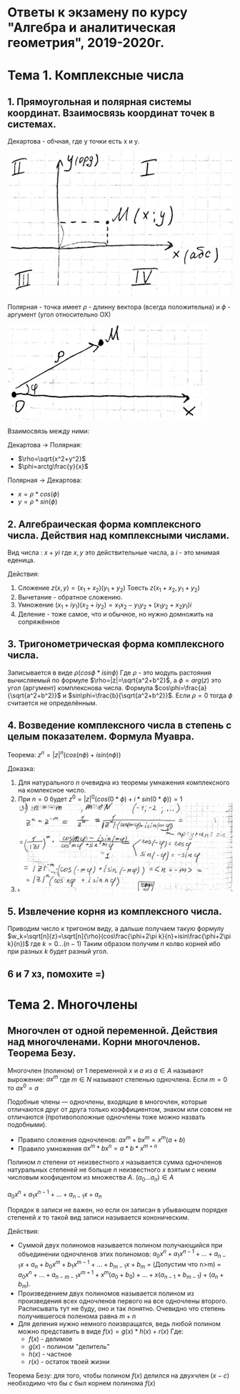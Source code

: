 # Ответы к экзамену по курсу "Алгебра и аналитическая геометрия", 2019-2020г.

# Тема 1. Комплексные числа

## 1. Прямоугольная и полярная системы координат. Взаимосвязь координат точек в системах.

Декартова - обчная, где у точки есть х и у.

![123](img/dec.png)

Полярная - точка имеет $\rho$ - длинну вектора (всегда положительна) и $\phi$ - аргумент (угол относительно ОХ)

![](img/pol.png)

Взаимосвязь между ними:

Декартова -> Полярная:
* $\rho=\sqrt{x^2+y^2}$
* $\phi=arctg\frac{y}{x}$

Полярная -> Декартова:
* $x=\rho*cos(\phi)$
* $y=\rho*sin(\phi)$

## 2. Алгебраическая форма комплексного числа. Действия над комплексными числами.

Вид числа : $x+yi$ где $x,y$ это действительные числа, а $i$ - это мнимая еденица.

 Действия:
1. Сложение $z(x, y) = (x_1 + x_2) (y_1 + y_2)$ Тоесть $z(x_1 + x_2, y_1 + y_2)$
2. Вычетание - обратное сложению.
3. Умножение $(x_1 + iy_1) (x_2 + iy_2) = x_1 x_2 − y_1y_2 + (x_1y_2 + x_2y_1)i$
4. Деление - тоже самое, что и обычное, но нужно домножить на сопряжённое


## 3. Тригонометрическая форма комплексного числа.

Записывается в виде $\rho(cos\phi * isin\phi)$ Где $\rho$ - это модуль растояния вычисляемый по формуле $\rho=|z|=\sqrt{a^2+b^2}$, а $\phi = arg(z)$ это угол (аргумент) комплекснова числа. Формула $cos\phi=\frac{a}{\sqrt{a^2+b^2}}$ и $sin\phi=\frac{b}{\sqrt{a^2+b^2}}$. Если $\rho=0$ тогда $\phi$ считается не определённым.

## 4. Возведение комплексного числа в степень с целым показателем. Формула Муавра. 

Теорема: $z^n=|z|^n(cos(n\phi)+isin(n\phi))$

Доказка:
1. Для натурального $n$ очевидна из теоремы умнажения комплексного на комлексное число.
2. При $n=0$ будет $z^0=|z|^0(cos(0*\phi)+i*sin(0*\phi))=1$
3. ![](img/step.png)


## 5. Извлечение корня из комплексного числа.
Приводим число к тригоном виду, а дальше получаем такую формулу $w_k=\sqrt[n]{z}=\sqrt[n]{\rho}(cos\frac{\phi+2\pi k}{n}+isin\frac{\phi+2\pi k}{n})$ где $k = 0...(n-1)$ Таким образом получим $n$ колво корней ибо при разных $k$ будет разный угол.

## 6 и 7 хз, помохите =)

# Тема 2. Многочлены

## Многочлен от одной переменной. Действия над многочленами. Корни многочленов. Теорема Безу. 

Многочлен (полином) от 1 переменной $x$ и $a$ из $a\in A$ называют вырожение: $ax^m$ где $m \in N$ называют степенью одночлена. Если $m=0$ то $ax^0 = a$

Подобные члены — одночлены, входящие в многочлен, которые отличаются друг от друга только коэффициентом, знаком или совсем не отличаются (противоположные одночлены тоже можно назвать подобными).

* Правило сложения одночленов: $ax^m+bx^m=x^m(a+b)$
* Правило умножения $ax^m*bx^n=a*b*x^{m+n}$

Полином $n$ степени от неизвестного $x$ называется сумма одночленов натуральных степеней не больше $n$ неизвестного $x$ взятым с неким числовым коофицентом из множества $A$. $(a_0...a_n) \in A$

$a_0x^n+a_1x^{n-1}+...+a_{n-1}x+a_n$ 

Порядок в записи не важен, но если он записан в убывающем порядке степеней $x$ то такой вид записи называется кононическим.

Действия:
* Суммой двух полиномов называется полином получающийся при объединении одночленов этих полиномов: $a_0x^n+a_1x^{n-1}+...+a_{n-1}x+a_n + b_0x^m+b_1x^{m-1}+...+b_{m-1}x+b_m$ = (Допустим что n>m) = $a_0x^n+...+a_{n-m-1}x^{m+1}+x^m(a_0+b_0)+...+x(a_{n-1}+b_{m-1})+(a_n+b_m)$.
* Произведением двух полиномов называется полином из произведения всех одночленов первого на все одночлены второго. Расписывать тут не буду, оно и так понятно. Очевидно что степень получившегося поленома равна $m+n$
* Для деления нужно немного поизвращатся, ведь любой полином можно представить в виде $f(x)=g(x)*h(x)+r(x)$ Где:
  * $f(x)$ - делимое
  * $g(x)$ - полином "делитель"
  * $h(x)$ - частное
  * $r(x)$ - остаток твоей жизни

Теорема Безу: для того, чтобы полином $f(x)$ делился на двухчлен $(x-c)$ необходимо что бы $c$ был корнем полинома $f(x)$